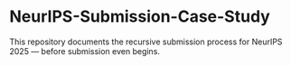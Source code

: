 # NeurIPS-Submission-Case-Study
This repository documents the recursive submission process for NeurIPS 2025 — before submission even begins.
